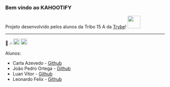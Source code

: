 ### Bem vindo ao KAHOOTIFY

Projeto desenvolvido pelos alunos da Tribo 15 A da [Trybe](https://www.betrybe.com/)! 	<img src="https://res.cloudinary.com/crunchbase-production/image/upload/c_lpad,h_256,w_256,f_auto,q_auto:eco,dpr_1/elppcqzdzhh7dzc8e4ox" data-canonical-src="" width="40" height="40" />

---

:musical_score: :notes: <img src="https://cdn.icon-icons.com/icons2/195/PNG/256/Spotify_23464.png" data-canonical-src="" width="20" height="20" /> <img src="https://external-preview.redd.it/4crnIJaTljlpz5kZy8eZmhOR8cpk1iHOgKR9qe3TLeo.jpg?auto=webp&s=b13a93af541ac1f41be27d5bcb597eec33c1c9fa
" data-canonical-src="" width="20" height="20" />

Alunos:  
* Carla Azevedo - [Github](https://github.com/CarlaAzevedo)
* João Pedro Ortega  - [Github](https://github.com/Joao-Ortega)
* Luan Vitor - [Github](https://github.com/LuanVittor)
* Leonardo Felix - [Github](https://github.com/leonardodfelix)

